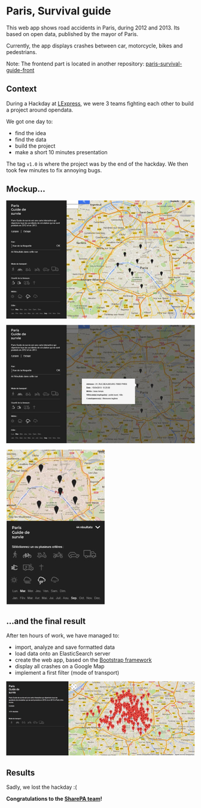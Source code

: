 Paris, Survival guide
=====================

This web app shows road accidents in Paris, during 2012 and 2013. Its based on open data, published by the mayor of Paris.

Currently, the app displays crashes between car, motorcycle, bikes and pedestrians.

Note: The frontend part is located in another repository:
[paris-survival-guide-front](https://github.com/miniche/paris-survival-guide-front)

## Context

During a Hackday at [LExpress](http://www.lexpress.fr), we were 3 teams fighting each other to build a project
around opendata.

We got one day to:

 - find the idea
 - find the data
 - build the project
 - make a short 10 minutes presentation

The tag `v1.0` is where the project was by the end of the hackday. We then took few minutes to fix annoying bugs.

## Mockup...

![main](screenshots/main.jpg)

![details](screenshots/details.jpg)

![responsive](screenshots/responsive.jpg)

## ...and the final result

After ten hours of work, we have managed to:

- import, analyze and save formatted data
- load data onto an ElasticSearch server
- create the web app, based on the [Bootstrap framework](http://getbootstrap.com/)
- display all crashes on a Google Map
- implement a first filter (mode of transport)

![actual](screenshots/actual.jpg)

## Results

Sadly, we lost the hackday :(

**Congratulations to the [SharePA team](https://github.com/LExpress/SharePA)!**